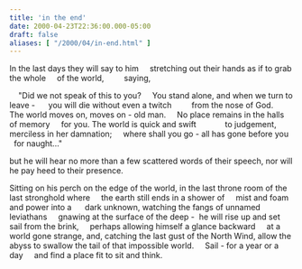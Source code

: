 ```yaml
---
title: 'in the end'
date: 2000-04-23T22:36:00.000-05:00
draft: false
aliases: [ "/2000/04/in-end.html" ]
---
```


In the last days they will say to him
    stretching out their hands as if to grab the whole
    of the world,
        saying,

    "Did we not speak of this to you?
    You stand alone, and when we turn to leave - 
    you will die without even a twitch
        from the nose of God.
    The world moves on, moves on - old man.
    No place remains in the halls of memory
    for you. The world is quick and swift
            to judgement, merciless in her damnation;
    where shall you go - all has gone before you
    for naught..."

but he will hear no more than a few scattered
words of their speech, nor will he pay heed to
their presence.

Sitting on his perch on the edge of the world,
in the last throne room of the last stronghold where
    the earth still ends in a shower of
    mist and foam and power into a 
    dark unknown,
watching the fangs of unnamed leviathans
    gnawing at the surface of the deep - 
he will rise up and set sail from the brink,
    perhaps allowing himself a glance backward
    at a world gone strange,
and, catching the last gust of the North Wind,
allow the abyss to swallow the tail of that impossible
world.
    Sail - for a year or a day
    and find a place fit to sit and think.
